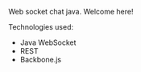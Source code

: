 Web socket chat java. Welcome here!

Technologies used:  
- Java WebSocket  
- REST  
- Backbone.js
